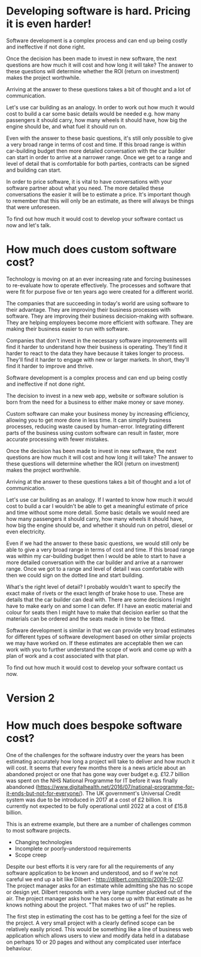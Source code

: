 # Developing software is hard. Pricing it is even harder!

Software development is a complex process and can end up being costly and ineffective if not done right.

Once the decision has been made to invest in new software, the next questions are how much it will cost and how long it will take?  The answer to these questions will determine whether the ROI (return on investment) makes the project worthwhile. 

Arriving at the answer to these questions takes a bit of thought and a lot of communication.

Let's use car building as an analogy. In order to work out how much it would cost to build a car some basic details would be needed e.g. how many passengers it should carry, how many wheels it should have, how big the engine should be, and what fuel it should run on.

Even with the answer to these basic questions, it's still only possible to give a very broad range in terms of cost and time. If this broad range is within car-building budget then more detailed conversation with the car builder can start in order to arrive at a narrower range. Once we get to a range and level of detail that is comfortable for both parties, contracts can be signed and building can start. 

In order to price software, it is vital to have conversations with your software partner about what you need. The more detailed these conversations the easier it will be to estimate a price. It's important though to remember that this will only be an estimate, as there will always be things that were unforeseen. 

To find out how much it would cost to develop your software contact us now and let's talk.


# How much does custom software cost?
Technology is moving on at an ever increasing rate and forcing businesses to re-evaluate how to operate effectively.  The processes and software that were fit for purpose five or ten years ago were created for a different world. 

The companies that are succeeding in today's world are using software to their advantage.  They are improving their business processes with software. They are improving their business decision-making with software.  They are helping employees become more efficient with software.  They are making their business easier to run with software.  

Companies that don't invest in the necessary software improvements will find it harder to understand how their business is operating.  They'll find it harder to react to the data they have because it takes longer to process. They'll find it harder to engage with new or larger markets. In short, they'll find it harder to improve and thrive.

Software development is a complex process and can end up being costly and ineffective if not done right.

The decision to invest in a new web app, website or software solution is born from the need for a business to either make money or save money. 

Custom software can make your business money by increasing efficiency, allowing you to get more done in less time.  It can simplify business processes, reducing waste caused by human-error.  Integrating different parts of the business using custom software can result in faster, more accurate processing with fewer mistakes.

Once the decision has been made to invest in new software, the next questions are how much it will cost and how long it will take?  The answer to these questions will determine whether the ROI (return on investment) makes the project worthwhile. 

Arriving at the answer to these questions takes a bit of thought and a lot of communication.

Let's use car building as an analogy. If I wanted to know how much it would cost to build a car I wouldn't be able to get a meaningful estimate of price and time without some more detail. Some basic details we would need are how many passengers it should carry, how many wheels it should have, how big the engine should be, and whether it should run on petrol, diesel or even electricity.

Even if we had the answer to these basic questions, we would still only be able to give a very broad range in terms of cost and time. If this broad range was within my car-building budget then I would be able to start to have a more detailed conversation with the car builder and arrive at a narrower range.  Once we got to a range and level of detail I was comfortable with then we could sign on the dotted line and start building. 

What's the right level of detail?  I probably wouldn't want to specify the exact make of rivets or the exact length of brake hose to use.  These are details that the car builder can deal with.  There are some decisions I might have to make early on and some I can defer.  If I have an exotic material and colour for seats then I might have to make that decision earlier so that the materials can be ordered and the seats made in time to be fitted.

Software development is similar in that we can provide very broad estimates for different types of software development based on other similar projects we may have worked on.  If these estimates are acceptable then we can work with you to further understand the scope of work and come up with a plan of work and a cost associated with that plan.

To find out how much it would cost to develop your software contact us now.

# Version 2
# How much does bespoke software cost?

One of the challenges for the software industry over the years has been estimating accurately how long a project will take to deliver and how much it will cost. It seems that every few months there is a news article about an abandoned project or one that has gone way over budget e.g. £12.7 billion was spent on the NHS National Programme for IT before it was finally abandoned (https://www.digitalhealth.net/2016/07/national-programme-for-it-ends-but-not-for-everyone/). The UK government's Universal Credit system was due to be introduced in 2017 at a cost of £2 billion. It is currently not expected to be fully operational until 2022 at a cost of £15.8 billion.

This is an extreme example, but there are a number of challenges common to most software projects.
* Changing technologies
* Incomplete or poorly-understood requirements
* Scope creep

Despite our best efforts it is very rare for all the requirements of any software application to be known and understood, and so if we're not careful we end up a bit like Dilbert - http://dilbert.com/strip/2009-12-07. The project manager asks for an estimate while admitting she has no scope or design yet. Dilbert responds with a very large number plucked out of the air. The project manager asks how he has come up with that estimate as he knows nothing about the project. "That makes two of us!" he replies.

The first step in estimating the cost has to be getting a feel for the size of the project. A very small project with a clearly defined scope can be relatively easily priced. This would be something like a line of business web application which allows users to view and modify data held in a database on perhaps 10 or 20 pages and without any complicated user interface behaviour.
